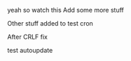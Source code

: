 yeah so watch this
Add some more stuff

Other stuff added to test cron

After CRLF fix

test autoupdate
